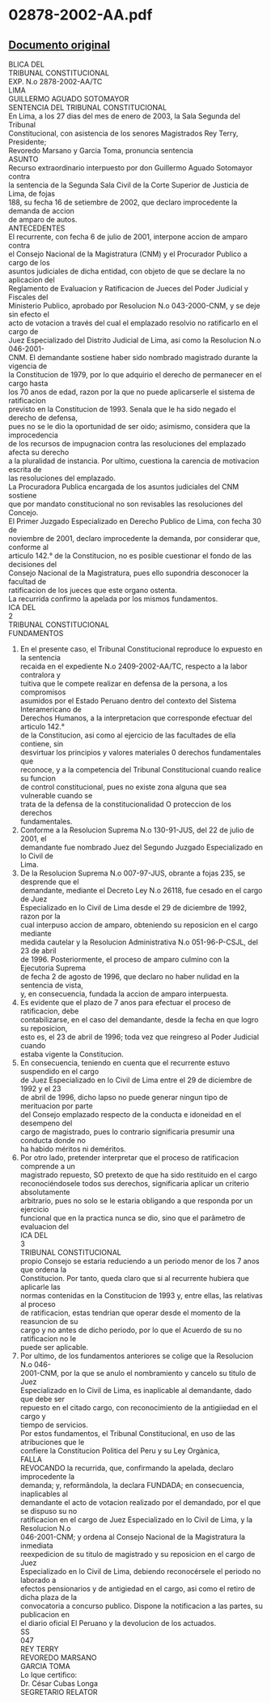 
02878-2002-AA.pdf
=================
  
[Documento original](https://tc.gob.pe/jurisprudencia/2003/02878-2002-AA.pdf)  
---  
BLICA DEL  
TRIBUNAL CONSTITUCIONAL  
EXP. N.o 2878-2002-AA/TC  
LIMA  
GUILLERMO AGUADO SOTOMAYOR  
SENTENCIA DEL TRIBUNAL CONSTITUCIONAL  
En Lima, a los 27 dias del mes de enero de 2003, la Sala Segunda del Tribunal  
Constitucional, con asistencia de los senores Magistrados Rey Terry, Presidente;  
Revoredo Marsano y Garcia Toma, pronuncia sentencia  
ASUNTO  
Recurso extraordinario interpuesto por don Guillermo Aguado Sotomayor contra  
la sentencia de la Segunda Sala Civil de la Corte Superior de Justicia de Lima, de fojas  
188, su fecha 16 de setiembre de 2002, que declaro improcedente la demanda de accion  
de amparo de autos.  
ANTECEDENTES  
El recurrente, con fecha 6 de julio de 2001, interpone accion de amparo contra  
el Consejo Nacional de la Magistratura (CNM) y el Procurador Publico a cargo de los  
asuntos judiciales de dicha entidad, con objeto de que se declare la no aplicacion del  
Reglamento de Evaluacion y Ratificacion de Jueces del Poder Judicial y Fiscales del  
Ministerio Publico, aprobado por Resolucion N.o 043-2000-CNM, y se deje sin efecto el  
acto de votacion a través del cual el emplazado resolvio no ratificarlo en el cargo de  
Juez Especializado del Distrito Judicial de Lima, asi como la Resolucion N.o 046-2001-  
CNM. El demandante sostiene haber sido nombrado magistrado durante la vigencia de  
la Constitucion de 1979, por lo que adquirio el derecho de permanecer en el cargo hasta  
los 70 anos de edad, razon por la que no puede aplicarserle el sistema de ratificacion  
previsto en la Constitucion de 1993. Senala que le ha sido negado el derecho de defensa,  
pues no se le dio la oportunidad de ser oido; asimismo, considera que la improcedencia  
de los recursos de impugnacion contra las resoluciones del emplazado afecta su derecho  
a la pluralidad de instancia. Por ultimo, cuestiona la carencia de motivacion escrita de  
las resoluciones del emplazado.  
La Procuradora Publica encargada de los asuntos judiciales del CNM sostiene  
que por mandato constitucional no son revisables las resoluciones del Concejo.  
El Primer Juzgado Especializado en Derecho Publico de Lima, con fecha 30 de  
noviembre de 2001, declaro improcedente la demanda, por considerar que, conforme al  
articulo 142.° de la Constitucion, no es posible cuestionar el fondo de las decisiones del  
Consejo Nacional de la Magistratura, pues ello supondria desconocer la facultad de  
ratificacion de los jueces que este organo ostenta.  
La recurrida confirmo la apelada por los mismos fundamentos.  
ICA DEL  
2  
TRIBUNAL CONSTITUCIONAL  
FUNDAMENTOS  
1. En el presente caso, el Tribunal Constitucional reproduce lo expuesto en la sentencia  
recaida en el expediente N.o 2409-2002-AA/TC, respecto a la labor contralora y  
tuitiva que le compete realizar en defensa de la persona, a los compromisos  
asumidos por el Estado Peruano dentro del contexto del Sistema Interamericano de  
Derechos Humanos, a la interpretacion que corresponde efectuar del articulo 142.°  
de la Constitucion, asi como al ejercicio de las facultades de ella contiene, sin  
desvirtuar los principios y valores materiales 0 derechos fundamentales que  
reconoce, y a la competencia del Tribunal Constitucional cuando realice su funcion  
de control constitucional, pues no existe zona alguna que sea vulnerable cuando se  
trata de la defensa de la constitucionalidad O proteccion de los derechos  
fundamentales.  
2. Conforme a la Resolucion Suprema N.o 130-91-JUS, del 22 de julio de 2001, el  
demandante fue nombrado Juez del Segundo Juzgado Especializado en lo Civil de  
Lima.  
3. De la Resolucion Suprema N.o 007-97-JUS, obrante a fojas 235, se desprende que el  
demandante, mediante el Decreto Ley N.o 26118, fue cesado en el cargo de Juez  
Especializado en lo Civil de Lima desde el 29 de diciembre de 1992, razon por la  
cual interpuso accion de amparo, obteniendo su reposicion en el cargo mediante  
medida cautelar y la Resolucion Administrativa N.o 051-96-P-CSJL, del 23 de abril  
de 1996. Posteriormente, el proceso de amparo culmino con la Ejecutoria Suprema  
de fecha 2 de agosto de 1996, que declaro no haber nulidad en la sentencia de vista,  
y, en consecuencia, fundada la accion de amparo interpuesta.  
4. Es evidente que el plazo de 7 anos para efectuar el proceso de ratificacion, debe  
contabilizarse, en el caso del demandante, desde la fecha en que logro su reposicion,  
esto es, el 23 de abril de 1996; toda vez que reingreso al Poder Judicial cuando  
estaba vigente la Constitucion.  
5. En consecuencia, teniendo en cuenta que el recurrente estuvo suspendido en el cargo  
de Juez Especializado en lo Civil de Lima entre el 29 de diciembre de 1992 y el 23  
de abril de 1996, dicho lapso no puede generar ningun tipo de merituacion por parte  
del Consejo emplazado respecto de la conducta e idoneidad en el desempeno del  
cargo de magistrado, pues lo contrario significaria presumir una conducta donde no  
ha habido méritos ni deméritos.  
6. Por otro lado, pretender interpretar que el proceso de ratificacion comprende a un  
magistrado repuesto, SO pretexto de que ha sido restituido en el cargo  
reconociéndosele todos sus derechos, significaria aplicar un criterio absolutamente  
arbitrario, pues no solo se le estaria obligando a que responda por un ejercicio  
funcional que en la practica nunca se dio, sino que el parâmetro de evaluacion del  
ICA DEL  
3  
TRIBUNAL CONSTITUCIONAL  
propio Consejo se estaria reduciendo a un periodo menor de los 7 anos que ordena la  
Constitucion. Por tanto, queda claro que si al recurrente hubiera que aplicarle las  
normas contenidas en la Constitucion de 1993 y, entre ellas, las relativas al proceso  
de ratificacion, estas tendrian que operar desde el momento de la reasuncion de su  
cargo y no antes de dicho periodo, por lo que el Acuerdo de su no ratificacion no le  
puede ser aplicable.  
7. Por ultimo, de los fundamentos anteriores se colige que la Resolucion N.o 046-  
2001-CNM, por la que se anulo el nombramiento y cancelo su titulo de Juez  
Especializado en lo Civil de Lima, es inaplicable al demandante, dado que debe ser  
repuesto en el citado cargo, con reconocimiento de la antigiiedad en el cargo y  
tiempo de servicios.  
Por estos fundamentos, el Tribunal Constitucional, en uso de las atribuciones que le  
confiere la Constitucion Politica del Peru y su Ley Orgànica,  
FALLA  
REVOCANDO la recurrida, que, confirmando la apelada, declaro improcedente la  
demanda; y, reformândola, la declara FUNDADA; en consecuencia, inaplicables al  
demandante el acto de votacion realizado por el demandado, por el que se dispuso su no  
ratificacion en el cargo de Juez Especializado en lo Civil de Lima, y la Resolucion N.o  
046-2001-CNM; y ordena al Consejo Nacional de la Magistratura la inmediata  
reexpedicion de su titulo de magistrado y su reposicion en el cargo de Juez  
Especializado en lo Civil de Lima, debiendo reconocérsele el periodo no laborado a  
efectos pensionarios y de antigiedad en el cargo, asi como el retiro de dicha plaza de la  
convocatoria a concurso publico. Dispone la notificacion a las partes, su publicacion en  
el diario oficial El Peruano y la devolucion de los actuados.  
SS  
047  
REY TERRY  
REVOREDO MARSANO  
GARCIA TOMA  
Lo Ique certifico:  
Dr. César Cubas Longa  
SEGRETARIO RELATOR